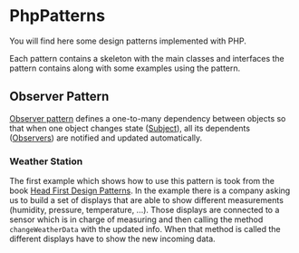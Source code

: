 # PhpPatterns

You will find here some design patterns implemented with PHP.

Each pattern contains a skeleton with the main classes and interfaces the pattern contains along with some examples using the pattern.

## Observer Pattern
[Observer pattern](https://github.com/mgonzalezbaile/PhpPatterns/tree/master/src/PhpPatterns/Observer) defines a one-to-many dependency between objects so that when one object changes state ([Subject](https://github.com/mgonzalezbaile/PhpPatterns/blob/master/src/PhpPatterns/Observer/Subject.php#L4)), all its dependents ([Observers](https://github.com/mgonzalezbaile/PhpPatterns/blob/master/src/PhpPatterns/Observer/Observer.php)) are notified and updated automatically.

### Weather Station
The first example which shows how to use this pattern is took from the book [Head First Design Patterns](http://shop.oreilly.com/product/9780596007126.do). In the example there is a company asking us to build a set of displays that are able to show different measurements (humidity, pressure, temperature, ...). Those displays are connected to a sensor which is in charge of measuring and then calling the method `changeWeatherData` with the updated info. When that method is called the different displays have to show the new incoming data.

